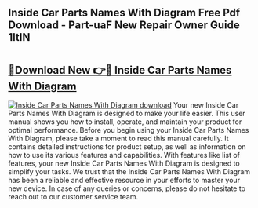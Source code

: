 ## Inside Car Parts Names With Diagram Free Pdf Download - Part-uaF New Repair Owner Guide 1ltIN

# <h2><a href="http://dfrv1p.blite.top/?on=Inside+Car+Parts+Names+With+Diagram">🔗Download New 👉🔴 Inside Car Parts Names With Diagram</a></h2>

[![Inside Car Parts Names With Diagram download](https://i.imgur.com/lujVjoI.png)](http://dfrv1p.blite.top/?on=Inside+Car+Parts+Names+With+Diagram)
Your new Inside Car Parts Names With Diagram is designed to make your life easier. This user manual shows you how to install, operate, and maintain your product for optimal performance. Before you begin using your Inside Car Parts Names With Diagram, please take a moment to read this manual carefully. It contains detailed instructions for product setup, as well as information on how to use its various features and capabilities. With features like list of features, your new Inside Car Parts Names With Diagram is designed to simplify your tasks. We trust that the Inside Car Parts Names With Diagram has been a reliable and effective resource in your efforts to master your new device. In case of any queries or concerns, please do not hesitate to reach out to our customer service team.
